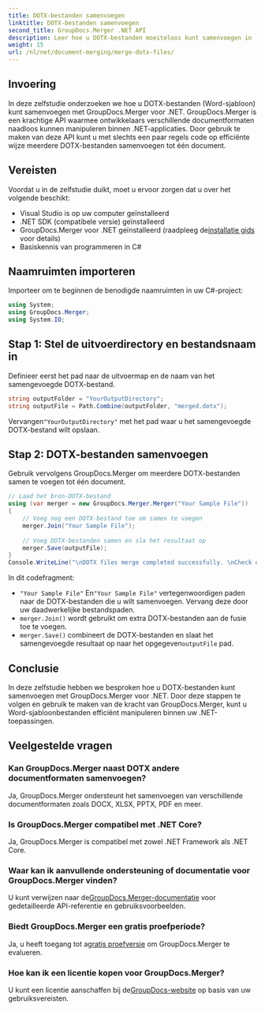 ```yaml
---
title: DOTX-bestanden samenvoegen
linktitle: DOTX-bestanden samenvoegen
second_title: GroupDocs.Merger .NET API
description: Leer hoe u DOTX-bestanden moeiteloos kunt samenvoegen in .NET met GroupDocs.Merger. Verbeter uw mogelijkheden voor documentmanipulatie.
weight: 15
url: /nl/net/document-merging/merge-dotx-files/
---
```

## Invoering
In deze zelfstudie onderzoeken we hoe u DOTX-bestanden (Word-sjabloon) kunt samenvoegen met GroupDocs.Merger voor .NET. GroupDocs.Merger is een krachtige API waarmee ontwikkelaars verschillende documentformaten naadloos kunnen manipuleren binnen .NET-applicaties. Door gebruik te maken van deze API kunt u met slechts een paar regels code op efficiënte wijze meerdere DOTX-bestanden samenvoegen tot één document.
## Vereisten
Voordat u in de zelfstudie duikt, moet u ervoor zorgen dat u over het volgende beschikt:
- Visual Studio is op uw computer geïnstalleerd
- .NET SDK (compatibele versie) geïnstalleerd
-  GroupDocs.Merger voor .NET geïnstalleerd (raadpleeg de[installatie gids](https://tutorials.groupdocs.com/merger/net/) voor details)
- Basiskennis van programmeren in C#

## Naamruimten importeren
Importeer om te beginnen de benodigde naamruimten in uw C#-project:
```csharp
using System; 
using GroupDocs.Merger;
using System.IO;
```
## Stap 1: Stel de uitvoerdirectory en bestandsnaam in
Definieer eerst het pad naar de uitvoermap en de naam van het samengevoegde DOTX-bestand.
```csharp
string outputFolder = "YourOutputDirectory";
string outputFile = Path.Combine(outputFolder, "merged.dotx");
```
 Vervangen`"YourOutputDirectory"` met het pad waar u het samengevoegde DOTX-bestand wilt opslaan.
## Stap 2: DOTX-bestanden samenvoegen
Gebruik vervolgens GroupDocs.Merger om meerdere DOTX-bestanden samen te voegen tot één document.
```csharp
// Laad het bron-DOTX-bestand
using (var merger = new GroupDocs.Merger.Merger("Your Sample File"))
{
    // Voeg nog een DOTX-bestand toe om samen te voegen
    merger.Join("Your Sample File");
    
    // Voeg DOTX-bestanden samen en sla het resultaat op
    merger.Save(outputFile);
}
Console.WriteLine("\nDOTX files merge completed successfully. \nCheck output in {0}", outputFolder);
```
In dit codefragment:
- `"Your Sample File"` En`"Your Sample File"` vertegenwoordigen paden naar de DOTX-bestanden die u wilt samenvoegen. Vervang deze door uw daadwerkelijke bestandspaden.
- `merger.Join()` wordt gebruikt om extra DOTX-bestanden aan de fusie toe te voegen.
- `merger.Save()` combineert de DOTX-bestanden en slaat het samengevoegde resultaat op naar het opgegeven`outputFile` pad.

## Conclusie
In deze zelfstudie hebben we besproken hoe u DOTX-bestanden kunt samenvoegen met GroupDocs.Merger voor .NET. Door deze stappen te volgen en gebruik te maken van de kracht van GroupDocs.Merger, kunt u Word-sjabloonbestanden efficiënt manipuleren binnen uw .NET-toepassingen.

## Veelgestelde vragen
### Kan GroupDocs.Merger naast DOTX andere documentformaten samenvoegen?
Ja, GroupDocs.Merger ondersteunt het samenvoegen van verschillende documentformaten zoals DOCX, XLSX, PPTX, PDF en meer.
### Is GroupDocs.Merger compatibel met .NET Core?
Ja, GroupDocs.Merger is compatibel met zowel .NET Framework als .NET Core.
### Waar kan ik aanvullende ondersteuning of documentatie voor GroupDocs.Merger vinden?
 U kunt verwijzen naar de[GroupDocs.Merger-documentatie](https://tutorials.groupdocs.com/merger/net/) voor gedetailleerde API-referentie en gebruiksvoorbeelden.
### Biedt GroupDocs.Merger een gratis proefperiode?
 Ja, u heeft toegang tot a[gratis proefversie](https://releases.groupdocs.com/) om GroupDocs.Merger te evalueren.
### Hoe kan ik een licentie kopen voor GroupDocs.Merger?
 U kunt een licentie aanschaffen bij de[GroupDocs-website](https://purchase.groupdocs.com/buy) op basis van uw gebruiksvereisten.